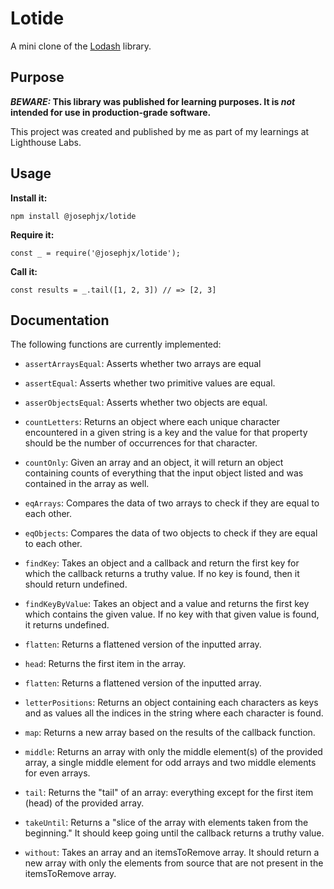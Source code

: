 # Lotide

A mini clone of the [Lodash](https://lodash.com) library.

## Purpose

**_BEWARE:_ This library was published for learning purposes. It is _not_ intended for use in production-grade software.**

This project was created and published by me as part of my learnings at Lighthouse Labs.

## Usage

**Install it:**

`npm install @josephjx/lotide`

**Require it:**

`const _ = require('@josephjx/lotide');`

**Call it:**

`const results = _.tail([1, 2, 3]) // => [2, 3]`

## Documentation

The following functions are currently implemented:

- `assertArraysEqual`: Asserts whether two arrays are equal

- `assertEqual`: Asserts whether two primitive values are equal.

- `asserObjectsEqual`: Asserts whether two objects are equal.

- `countLetters`: Returns an object where each unique character encountered in a given string is a key and the value for that property should be the number of occurrences for that character.

- `countOnly`: Given an array and an object, it will return an object containing counts of everything that the
  input object listed and was contained in the array as well.

- `eqArrays`: Compares the data of two arrays to check if they are equal to each other.

- `eqObjects`: Compares the data of two objects to check if they are equal to each other.

- `findKey`: Takes an object and a callback and return the first key for which the callback returns a truthy value. If no key is found, then it should return undefined.

- `findKeyByValue`: Takes an object and a value and returns the first key which contains the given value. If no key with that given value is found, it returns undefined.

- `flatten`: Returns a flattened version of the inputted array.

- `head`: Returns the first item in the array.

- `flatten`: Returns a flattened version of the inputted array.

- `letterPositions`: Returns an object containing each characters as keys and as values all the indices in the string where each character is found.

- `map`: Returns a new array based on the results of the callback function.

- `middle`: Returns an array with only the middle element(s) of the provided array, a single middle element for odd arrays and two middle elements for even arrays.

- `tail`: Returns the "tail" of an array: everything except for the first item (head) of the provided array.

- `takeUntil`: Returns a "slice of the array with elements taken from the beginning." It should keep going until the callback returns a truthy value.

- `without`: Takes an array and an itemsToRemove array. It should return a new array with only the elements from source that are not present in the itemsToRemove array.
